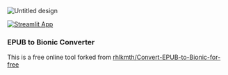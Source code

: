
![Untitled design](https://github.com/rhlkmth/Convert-EPUB-to-Bionic-for-free/assets/16479173/3b3d56d4-2004-4e0f-8ec7-389f13e0c795)

[![Streamlit App](https://static.streamlit.io/badges/streamlit_badge_black_white.svg)](https://epub-bionic.streamlit.app)


### EPUB to Bionic Converter
This is a free online tool  forked from [rhlkmth/Convert-EPUB-to-Bionic-for-free](https://github.com/rhlkmth/Convert-EPUB-to-Bionic-for-free)

